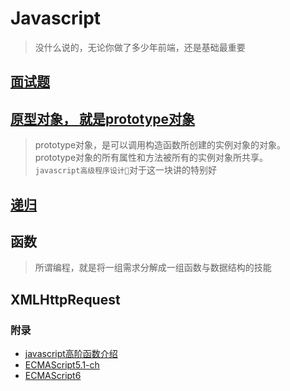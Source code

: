 # Javascript

> 没什么说的，无论你做了多少年前端，还是基础最重要

## [面试题](./interview.md)

## [原型对象， 就是prototype对象](./prototype.md)
> prototype对象，是可以调用构造函数所创建的实例对象的对象。prototype对象的所有属性和方法被所有的实例对象所共享。<br/>`javascript高级程序设计`对于这一块讲的特别好

## [递归](./recusive.md)

## 函数

> 所谓编程，就是将一组需求分解成一组函数与数据结构的技能

## XMLHttpRequest

### 附录
- [javascript高阶函数介绍](https://www.imys.net/20160530/javascript-advanced-functions.html)
- [ECMAScript5.1-ch](http://yanhaijing.com/es5/#about)
- [ECMAScript6](http://www.ecma-international.org/ecma-262/6.0/)
